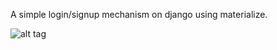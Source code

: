 A simple login/signup mechanism on django using materialize.


![alt tag](https://github.com/aqt01/django-materialize-login/blob/master/form.png)
